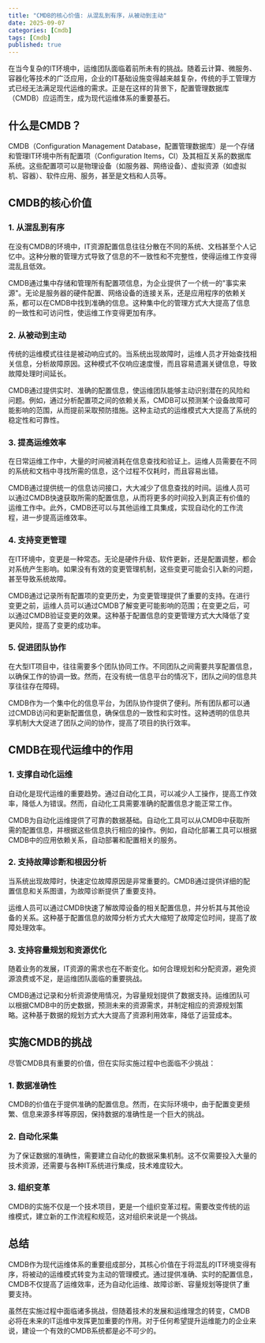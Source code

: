 ```yaml
---
title: "CMDB的核心价值: 从混乱到有序，从被动到主动"
date: 2025-09-07
categories: [Cmdb]
tags: [Cmdb]
published: true
---
```

在当今复杂的IT环境中，运维团队面临着前所未有的挑战。随着云计算、微服务、容器化等技术的广泛应用，企业的IT基础设施变得越来越复杂，传统的手工管理方式已经无法满足现代运维的需求。正是在这样的背景下，配置管理数据库（CMDB）应运而生，成为现代运维体系的重要基石。

## 什么是CMDB？

CMDB（Configuration Management Database，配置管理数据库）是一个存储和管理IT环境中所有配置项（Configuration Items，CI）及其相互关系的数据库系统。这些配置项可以是物理设备（如服务器、网络设备）、虚拟资源（如虚拟机、容器）、软件应用、服务，甚至是文档和人员等。

## CMDB的核心价值

### 1. 从混乱到有序

在没有CMDB的环境中，IT资源配置信息往往分散在不同的系统、文档甚至个人记忆中。这种分散的管理方式导致了信息的不一致性和不完整性，使得运维工作变得混乱且低效。

CMDB通过集中存储和管理所有配置项信息，为企业提供了一个统一的"事实来源"。无论是服务器的硬件配置、网络设备的连接关系，还是应用程序的依赖关系，都可以在CMDB中找到准确的信息。这种集中化的管理方式大大提高了信息的一致性和可访问性，使运维工作变得更加有序。

### 2. 从被动到主动

传统的运维模式往往是被动响应式的。当系统出现故障时，运维人员才开始查找相关信息，分析故障原因。这种模式不仅响应速度慢，而且容易遗漏关键信息，导致故障处理时间延长。

CMDB通过提供实时、准确的配置信息，使运维团队能够主动识别潜在的风险和问题。例如，通过分析配置项之间的依赖关系，CMDB可以预测某个设备故障可能影响的范围，从而提前采取预防措施。这种主动式的运维模式大大提高了系统的稳定性和可靠性。

### 3. 提高运维效率

在日常运维工作中，大量的时间被消耗在信息查找和验证上。运维人员需要在不同的系统和文档中寻找所需的信息，这个过程不仅耗时，而且容易出错。

CMDB通过提供统一的信息访问接口，大大减少了信息查找的时间。运维人员可以通过CMDB快速获取所需的配置信息，从而将更多的时间投入到真正有价值的运维工作中。此外，CMDB还可以与其他运维工具集成，实现自动化的工作流程，进一步提高运维效率。

### 4. 支持变更管理

在IT环境中，变更是一种常态。无论是硬件升级、软件更新，还是配置调整，都会对系统产生影响。如果没有有效的变更管理机制，这些变更可能会引入新的问题，甚至导致系统故障。

CMDB通过记录所有配置项的变更历史，为变更管理提供了重要的支持。在进行变更之前，运维人员可以通过CMDB了解变更可能影响的范围；在变更之后，可以通过CMDB验证变更的效果。这种基于配置信息的变更管理方式大大降低了变更风险，提高了变更的成功率。

### 5. 促进团队协作

在大型IT项目中，往往需要多个团队协同工作。不同团队之间需要共享配置信息，以确保工作的协调一致。然而，在没有统一信息平台的情况下，团队之间的信息共享往往存在障碍。

CMDB作为一个集中化的信息平台，为团队协作提供了便利。所有团队都可以通过CMDB访问和更新配置信息，确保信息的一致性和实时性。这种透明的信息共享机制大大促进了团队之间的协作，提高了项目的执行效率。

## CMDB在现代运维中的作用

### 1. 支撑自动化运维

自动化是现代运维的重要趋势。通过自动化工具，可以减少人工操作，提高工作效率，降低人为错误。然而，自动化工具需要准确的配置信息才能正常工作。

CMDB为自动化运维提供了可靠的数据基础。自动化工具可以从CMDB中获取所需的配置信息，并根据这些信息执行相应的操作。例如，自动化部署工具可以根据CMDB中的应用依赖关系，自动部署和配置相关的服务。

### 2. 支持故障诊断和根因分析

当系统出现故障时，快速定位故障原因是非常重要的。CMDB通过提供详细的配置信息和关系图谱，为故障诊断提供了重要支持。

运维人员可以通过CMDB快速了解故障设备的相关配置信息，并分析其与其他设备的关系。这种基于配置信息的故障分析方式大大缩短了故障定位时间，提高了故障处理效率。

### 3. 支持容量规划和资源优化

随着业务的发展，IT资源的需求也在不断变化。如何合理规划和分配资源，避免资源浪费或不足，是运维团队面临的重要挑战。

CMDB通过记录和分析资源使用情况，为容量规划提供了数据支持。运维团队可以根据CMDB中的历史数据，预测未来的资源需求，并制定相应的资源规划策略。这种基于数据的规划方式大大提高了资源利用效率，降低了运营成本。

## 实施CMDB的挑战

尽管CMDB具有重要的价值，但在实际实施过程中也面临不少挑战：

### 1. 数据准确性

CMDB的价值在于提供准确的配置信息。然而，在实际环境中，由于配置变更频繁、信息来源多样等原因，保持数据的准确性是一个巨大的挑战。

### 2. 自动化采集

为了保证数据的准确性，需要建立自动化的数据采集机制。这不仅需要投入大量的技术资源，还需要与各种IT系统进行集成，技术难度较大。

### 3. 组织变革

CMDB的实施不仅是一个技术项目，更是一个组织变革过程。需要改变传统的运维模式，建立新的工作流程和规范，这对组织来说是一个挑战。

## 总结

CMDB作为现代运维体系的重要组成部分，其核心价值在于将混乱的IT环境变得有序，将被动的运维模式转变为主动的管理模式。通过提供准确、实时的配置信息，CMDB不仅提高了运维效率，还为自动化运维、故障诊断、容量规划等提供了重要支持。

虽然在实施过程中面临诸多挑战，但随着技术的发展和运维理念的转变，CMDB必将在未来的IT运维中发挥更加重要的作用。对于任何希望提升运维能力的企业来说，建设一个有效的CMDB系统都是必不可少的。